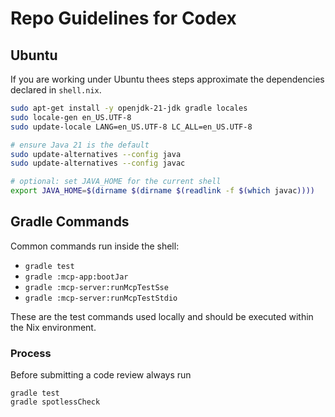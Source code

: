 # Repo Guidelines for Codex

## Ubuntu 
If you are working under Ubuntu thees  steps approximate the dependencies declared in `shell.nix`.

```bash
sudo apt-get install -y openjdk-21-jdk gradle locales
sudo locale-gen en_US.UTF-8
sudo update-locale LANG=en_US.UTF-8 LC_ALL=en_US.UTF-8

# ensure Java 21 is the default
sudo update-alternatives --config java
sudo update-alternatives --config javac

# optional: set JAVA_HOME for the current shell
export JAVA_HOME=$(dirname $(dirname $(readlink -f $(which javac))))
```

## Gradle Commands

Common commands run inside the shell:

- `gradle test`
- `gradle :mcp-app:bootJar`
- `gradle :mcp-server:runMcpTestSse`
- `gradle :mcp-server:runMcpTestStdio`

These are the test commands used locally and should be executed within the Nix environment.

### Process

Before submitting a code review always run

```
gradle test
gradle spotlessCheck 
```

